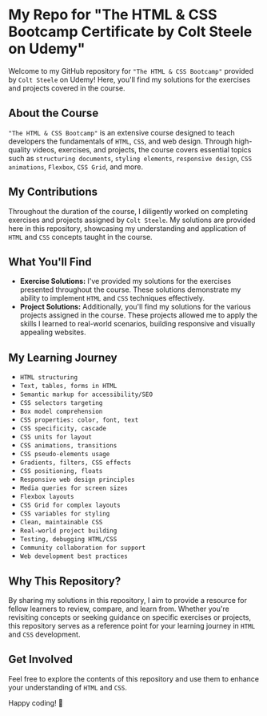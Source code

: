 <h1>My Repo for "The HTML & CSS Bootcamp Certificate by Colt Steele on Udemy"</h1>

<p>Welcome to my GitHub repository for <code>"The HTML & CSS Bootcamp"</code> provided by <code>Colt Steele</code> on Udemy! Here, you'll find my solutions for the exercises and projects covered in the course.</p>

<h2>About the Course</h2>

<p><code>"The HTML & CSS Bootcamp"</code> is an extensive course designed to teach developers the fundamentals of <code>HTML</code>, <code>CSS</code>, and web design. Through high-quality videos, exercises, and projects, the course covers essential topics such as <code>structuring documents</code>, <code>styling elements</code>, <code>responsive design</code>, <code>CSS animations</code>, <code>Flexbox</code>, <code>CSS Grid</code>, and more.</p>

<h2>My Contributions</h2>

<p>Throughout the duration of the course, I diligently worked on completing exercises and projects assigned by <code>Colt Steele</code>. My solutions are provided here in this repository, showcasing my understanding and application of <code>HTML</code> and <code>CSS</code> concepts taught in the course.</p>

<h2>What You'll Find</h2>

<ul>
    <li><strong>Exercise Solutions:</strong> I've provided my solutions for the exercises presented throughout the course. These solutions demonstrate my ability to implement <code>HTML</code> and <code>CSS</code> techniques effectively.</li>
    <li><strong>Project Solutions:</strong> Additionally, you'll find my solutions for the various projects assigned in the course. These projects allowed me to apply the skills I learned to real-world scenarios, building responsive and visually appealing websites.</li>
</ul>

<h2>My Learning Journey</h2>

<ul>
    <li><code>HTML structuring</code></li>
    <li><code>Text, tables, forms in HTML</code></li>
    <li><code>Semantic markup for accessibility/SEO</code></li>
    <li><code>CSS selectors targeting</code></li>
    <li><code>Box model comprehension</code></li>
    <li><code>CSS properties: color, font, text</code></li>
    <li><code>CSS specificity, cascade</code></li>
    <li><code>CSS units for layout</code></li>
    <li><code>CSS animations, transitions</code></li>
    <li><code>CSS pseudo-elements usage</code></li>
    <li><code>Gradients, filters, CSS effects</code></li>
    <li><code>CSS positioning, floats</code></li>
    <li><code>Responsive web design principles</code></li>
    <li><code>Media queries for screen sizes</code></li>
    <li><code>Flexbox layouts</code></li>
    <li><code>CSS Grid for complex layouts</code></li>
    <li><code>CSS variables for styling</code></li>
    <li><code>Clean, maintainable CSS</code></li>
    <li><code>Real-world project building</code></li>
    <li><code>Testing, debugging HTML/CSS</code></li>
    <li><code>Community collaboration for support</code></li>
    <li><code>Web development best practices</code></li>
</ul>


<h2>Why This Repository?</h2>

<p>By sharing my solutions in this repository, I aim to provide a resource for fellow learners to review, compare, and learn from. Whether you're revisiting concepts or seeking guidance on specific exercises or projects, this repository serves as a reference point for your learning journey in <code>HTML</code> and <code>CSS</code> development.</p>

<h2>Get Involved</h2>

<p>Feel free to explore the contents of this repository and use them to enhance your understanding of <code>HTML</code> and <code>CSS</code>.</p>

<p>Happy coding! 🚀</p>
